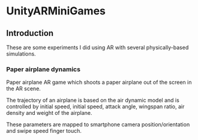 # UnityARMiniGames

## Introduction

These are some experiments I did using AR with several physically-based simulations.

### Paper airplane dynamics

Paper airplane AR game which shoots a paper airplane out of the screen in the AR scene.

The trajectory of an airplane is based on the air dynamic model 
and is controlled by initial speed, initial speed, attack angle, wingspan ratio, air density and weight of the airplane.

These parameters are mapped to smartphone camera position/orientation and swipe speed finger touch.
